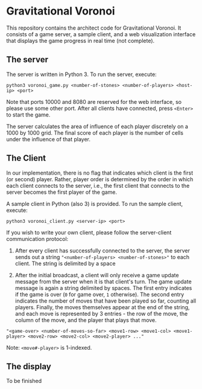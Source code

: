 # Gravitational Voronoi

This repository contains the architect code for Gravitational Voronoi. It consists of a game server, a sample client, and a web visualization interface that displays the game progress in real time (not complete).

## The server

The server is written in Python 3. To run the server, execute:

```
python3 voronoi_game.py <number-of-stones> <number-of-players> <host-ip> <port>
```

Note that ports 10000 and 8080 are reserved for the web interface, so please use some other port. After all clients have connected, press `<Enter>` to start the game.

The server calculates the area of influence of each player discretely on a 1000 by 1000 grid. The final score of each player is the number of cells under the influence of that player.

## The Client

In our implementation, there is no flag that indicates which client is the first (or second) player. Rather, player order is determined by the order in which each client connects to the server, i.e., the first client that connects to the server becomes the first player of the game.

A sample client in Python (also 3) is provided. To run the sample client, execute:

```
python3 voronoi_client.py <server-ip> <port>
```

If you wish to write your own client, please follow the server-client communication protocol:

1. After every client has successfully connected to the server, the server sends out a string `"<number-of-players> <number-of-stones>"` to each client. The string is delimited by a space

2. After the initial broadcast, a client will only receive a game update message from the server when it is that client's turn. The game update message is again a string delimited by spaces. The first entry indicates if the game is over (`0` for game over, `1` otherwise). The second entry indicates the number of moves that have been played so far, counting all players. Finally, the moves themselves appear at the end of the string, and each move is represented by 3 entries - the row of the move, the column of the move, and the player that plays that move.

```
"<game-over> <number-of-moves-so-far> <move1-row> <move1-col> <move1-player> <move2-row> <move2-col> <move2-player> ..."
```

Note: `<move#-player>` is 1-indexed.

## The display

To be finished
